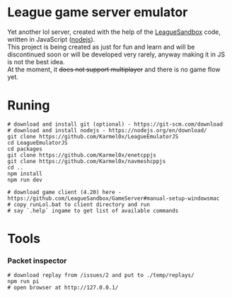 # League game server emulator
Yet another lol server,
created with the help of the [LeagueSandbox](https://github.com/LeagueSandbox/GameServer) code,
written in JavaScript ([nodejs](https://nodejs.org/en/)).  
This project is being created as just for fun and learn and will be discontinued soon or will be developed very rarely,
anyway making it in JS is not the best idea.  
At the moment, it ~~does not support multiplayer~~ and there is no game flow yet.  

# Runing
```
# download and install git (optional) - https://git-scm.com/download
# download and install nodejs - https://nodejs.org/en/download/
git clone https://github.com/Karmel0x/LeagueEmulatorJS
cd LeagueEmulatorJS
cd packages
git clone https://github.com/Karmel0x/enetcppjs
git clone https://github.com/Karmel0x/navmeshcppjs
cd ..
npm install
npm run dev
```
```
# download game client (4.20) here - https://github.com/LeagueSandbox/GameServer#manual-setup-windowsmac
# copy runLol.bat to client directory and run
# say `.help` ingame to get list of available commands
```

# Tools
### Packet inspector
```
# download replay from /issues/2 and put to ./temp/replays/
npm run pi
# open browser at http://127.0.0.1/
```
